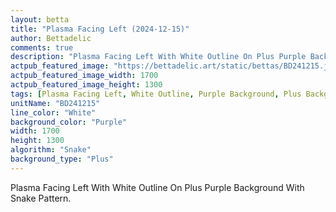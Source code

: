 ```yaml
---
layout: betta
title: "Plasma Facing Left (2024-12-15)"
author: Bettadelic
comments: true
description: "Plasma Facing Left With White Outline On Plus Purple Background With Snake Pattern."
actpub_featured_image: "https://bettadelic.art/static/bettas/BD241215.jpg"
actpub_featured_image_width: 1700
actpub_featured_image_height: 1300
tags: [Plasma Facing Left, White Outline, Purple Background, Plus Background Pattern, Snake Pattern, December 2024]
unitName: "BD241215"
line_color: "White"
background_color: "Purple"
width: 1700
height: 1300
algorithm: "Snake"
background_type: "Plus"
---
```


Plasma Facing Left With White Outline On Plus Purple Background With Snake Pattern.
